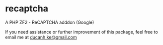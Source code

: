 # recaptcha
A PHP ZF2 - ReCAPTCHA adddon (Google)

If you need assistance or further improvement of this package, feel free to email me at ducanh.ke@gmail.com
